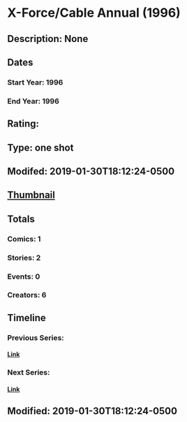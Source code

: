# X-Force/Cable Annual (1996)
## Description: None
## Dates
### Start Year: 1996
### End Year: 1996
## Rating: 
## Type: one shot
## Modifed: 2019-01-30T18:12:24-0500
## [Thumbnail](http://i.annihil.us/u/prod/marvel/i/mg/b/40/image_not_available.jpg)
## Totals
### Comics: 1
### Stories: 2
### Events: 0
### Creators: 6
## Timeline
### Previous Series: 
#### [Link]()
### Next Series: 
#### [Link]()
## Modified: 2019-01-30T18:12:24-0500